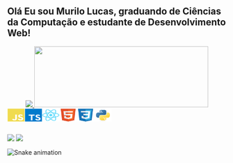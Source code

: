 ## Olá Eu sou Murilo Lucas, graduando de Ciências da Computação e estudante de Desenvolvimento Web!
<div align="center">
  <a href="https://github.com/murilolucas">
  <img height="140em" src="https://github-readme-stats.vercel.app/api?username=murilolucas&show_icons=true&theme=tokyonight&include_all_commits=true&count_private=true"/>
  <img height="140em" width ="400em" src="https://github-readme-stats.vercel.app/api/top-langs/?username=murilolucas&layout=compact&langs_count=7&theme=tokyonight"/>
</div>
<div style="display: flex"><br>
  <img align="center" alt="Rafa-Js" height="30" width="40" src="https://raw.githubusercontent.com/devicons/devicon/master/icons/javascript/javascript-plain.svg">
  <img align="center" alt="Rafa-Ts" height="30" width="40" src="https://raw.githubusercontent.com/devicons/devicon/master/icons/typescript/typescript-plain.svg">
  <img align="center" alt="Rafa-React" height="30" width="40" src="https://raw.githubusercontent.com/devicons/devicon/master/icons/react/react-original.svg">
  <img align="center" alt="Rafa-HTML" height="30" width="40" src="https://raw.githubusercontent.com/devicons/devicon/master/icons/html5/html5-original.svg">
  <img align="center" alt="Rafa-CSS" height="30" width="40" src="https://raw.githubusercontent.com/devicons/devicon/master/icons/css3/css3-original.svg">
  <img align="center" alt="Rafa-Python" height="30" width="40" src="https://raw.githubusercontent.com/devicons/devicon/master/icons/python/python-original.svg">
</div>
  
  ##
 
<div> 
  <a href = "mailto:murilolucasdesouza13@gmail.com"><img src="https://img.shields.io/badge/-Gmail-%23333?style=for-the-badge&logo=gmail&logoColor=white" target="_blank"></a>
  <a href="https://www.linkedin.com/in/murilolucas/" target="_blank"><img src="https://img.shields.io/badge/-LinkedIn-%230077B5?style=for-the-badge&logo=linkedin&logoColor=white" target="_blank"></a> 
 
 ![Snake animation](https://github.com/murilolucas/murilolucas/blob/output/github-contribution-grid-snake.svg)
 
</div>
